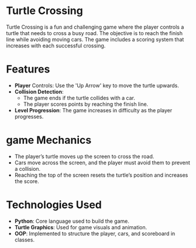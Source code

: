 # Turtle Crossing
Turtle Crossing is a fun and challenging game where the player controls a turtle that needs to cross a busy road.
The objective is to reach the finish line while avoiding moving cars.
The game includes a scoring system that increases with each successful crossing.


# Features
- **Player** Controls: Use the 'Up Arrow' key to move the turtle upwards.
- **Collision Detection**:
  - The game ends if the turtle collides with a car.
  - The player scores points by reaching the finish line.
- **Level Progression**: The game increases in difficulty as the player progresses.

# game Mechanics
- The player’s turtle moves up the screen to cross the road.
- Cars move across the screen, and the player must avoid them to prevent a collision.
- Reaching the top of the screen resets the turtle’s position and increases the score.


# Technologies Used
- **Python**: Core language used to build the game.
- **Turtle Graphics**: Used for game visuals and animation.
- **OOP**: Implemented to structure the player, cars, and scoreboard in classes.
